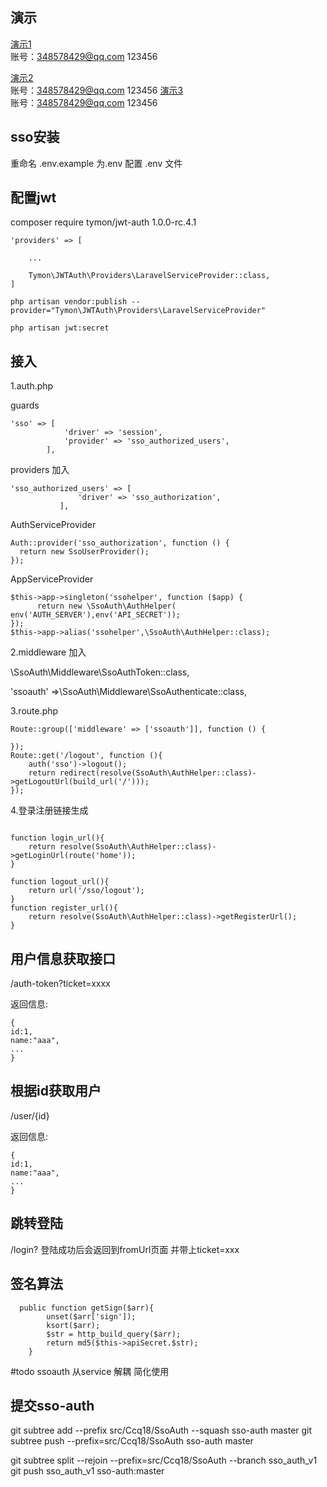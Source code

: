  
## 演示
[演示1](http://test.auth.issue.pw/)  
账号：348578429@qq.com 123456

[演示2](http://test.service.issue.pw/)  
账号：348578429@qq.com 123456
[演示3](http://test.iword.issue.pw/)  
账号：348578429@qq.com 123456

 
 ## sso安装
 重命名 .env.example 为.env
 配置 .env 文件
 ##  配置jwt
 
 composer require tymon/jwt-auth 1.0.0-rc.4.1 
 
 
 ```
 'providers' => [
 
     ...
 
     Tymon\JWTAuth\Providers\LaravelServiceProvider::class,
 ]
 ```
 
 ```
 php artisan vendor:publish --provider="Tymon\JWTAuth\Providers\LaravelServiceProvider"

 ```
 
 ```
 php artisan jwt:secret

```

## 接入

1.auth.php

guards
```
'sso' => [
            'driver' => 'session',
            'provider' => 'sso_authorized_users',
        ],
```
providers 加入
```  
'sso_authorized_users' => [
               'driver' => 'sso_authorization',
           ],
```
AuthServiceProvider
``` 
Auth::provider('sso_authorization', function () {
  return new SsoUserProvider();
});
```
AppServiceProvider
```
$this->app->singleton('ssohelper', function ($app) {
      return new \SsoAuth\AuthHelper( env('AUTH_SERVER'),env('API_SECRET'));
});
$this->app->alias('ssohelper',\SsoAuth\AuthHelper::class);
```
           
           
2.middleware 加入
           
\SsoAuth\Middleware\SsoAuthToken::class,

'ssoauth' =>\SsoAuth\Middleware\SsoAuthenticate::class,


3.route.php
```
Route::group(['middleware' => ['ssoauth']], function () {
   
});
Route::get('/logout', function (){
    auth('sso')->logout();
    return redirect(resolve(SsoAuth\AuthHelper::class)->getLogoutUrl(build_url('/')));
});
```


4.登录注册链接生成

```

function login_url(){
    return resolve(SsoAuth\AuthHelper::class)->getLoginUrl(route('home'));
}

function logout_url(){
    return url('/sso/logout');
}
function register_url(){
    return resolve(SsoAuth\AuthHelper::class)->getRegisterUrl();
}
```
           
## 用户信息获取接口
/auth-token?ticket=xxxx

返回信息:
```
{
id:1,
name:"aaa",
...
}
```  
## 根据id获取用户
/user/{id}

返回信息:
```
{
id:1,
name:"aaa",
...
}
```

## 跳转登陆
/login?
登陆成功后会返回到fromUrl页面 并带上ticket=xxx


## 签名算法



```
  public function getSign($arr){
        unset($arr['sign']);
        ksort($arr);
        $str = http_build_query($arr);
        return md5($this->apiSecret.$str);
    }
```




#todo 
ssoauth 从service 解耦
简化使用

## 提交sso-auth

git subtree add --prefix src/Ccq18/SsoAuth  --squash sso-auth master
git subtree push --prefix=src/Ccq18/SsoAuth  sso-auth master

git subtree split --rejoin --prefix=src/Ccq18/SsoAuth --branch sso_auth_v1
git push sso_auth_v1 sso-auth:master 
